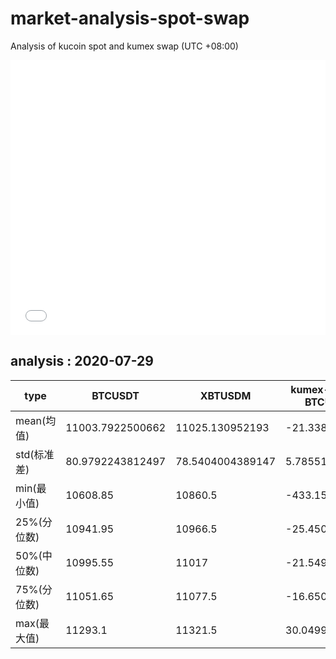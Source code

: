 # market-analysis-spot-swap
Analysis of kucoin spot and kumex swap (UTC +08:00)

<iframe width="100%" height="440" src="./data.html" frameborder="no" border="0" scrolling="no"></iframe>

## analysis : 2020-07-29

type | BTCUSDT | XBTUSDM | kumex-XBTUSDM-BTCUSDT_arb
---|---|---|---
mean(均值) | 11003.7922500662 | 11025.130952193 | -21.3387021259002
std(标准差) | 80.9792243812497 | 78.5404004389147 | 5.78551843188178
min(最小值) | 10608.85 | 10860.5 | -433.15
25%(分位数) | 10941.95 | 10966.5 | -25.4500000000007
50%(中位数) | 10995.55 | 11017 | -21.5499999999993
75%(分位数) | 11051.65 | 11077.5 | -16.6500000000015
max(最大值) | 11293.1 | 11321.5 | 30.0499999999993
